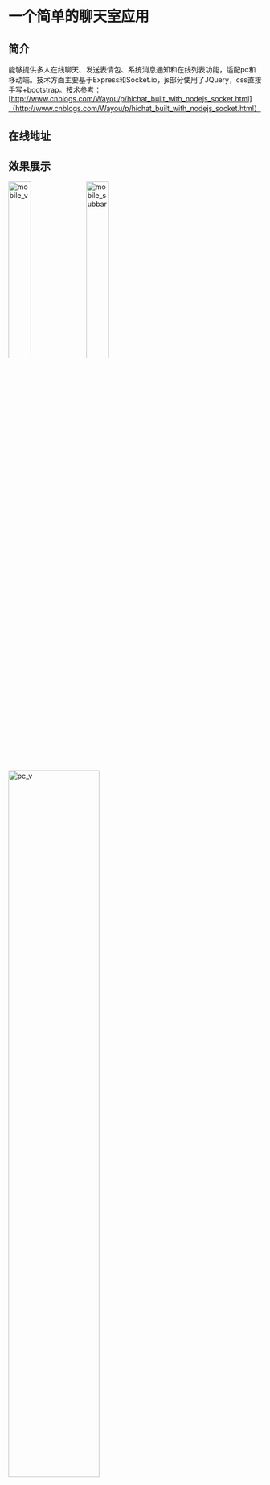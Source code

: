# 一个简单的聊天室应用
## 简介
能够提供多人在线聊天、发送表情包、系统消息通知和在线列表功能，适配pc和移动端。技术方面主要基于Express和Socket.io，js部分使用了JQuery，css直接手写+bootstrap。技术参考：[http://www.cnblogs.com/Wayou/p/hichat_built_with_nodejs_socket.html]（http://www.cnblogs.com/Wayou/p/hichat_built_with_nodejs_socket.html）
## 在线地址
## 效果展示
<img src="http://wx2.sinaimg.cn/large/006bAzaMly1fgir6oliu5j30je0vqwhx.jpg" width="30%" alt="mobile_v"> 
<img src="http://wx3.sinaimg.cn/large/006bAzaMly1fgir6qng6zj30jc0vsq4s.jpg" width="30%" alt="mobile_subbar">
<img src="http://wx4.sinaimg.cn/large/006bAzaMly1fgir6tk1u1j31h40xi428.jpg" width="60%" alt="pc_v"/>


